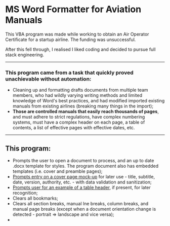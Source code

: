 # MS Word Formatter for Aviation Manuals

This VBA program was made while working to obtain an Air Operator Certificate for a startup airline.
The funding was unsuccessful.

After this fell through, I realised I liked coding and decided to pursue full stack engineering.

---

### **This program came from a task that quickly proved unachievable without automation:**

- Cleaning up and formatting drafts documents from multiple team members, who had wildly varying writing methods and limited knowledge of Word's best practices, and had modified imported existing manuals from existing airlines (breaking many things in the import);
- **Those are controlled manuals that easily reach thousands of pages**, and must adhere to strict regulations, have complex numbering systems, must have a complex header on each page, a table of contents, a list of effective pages with effective dates, etc.

---

## This program:

- Prompts the user to open a document to process, and an up to date .docx template for styles. The program document also has embedded templates (i.e. cover and preamble pages);
- [Prompts entry on a cover page mock-up](Screenshots/Cover.png) for later use - title, subtitle, date, version, authority, etc. - with data validation and sanitization;
- [Prompts user for an example of a table header](Screenshots/Headers.png), if present, for later recognition;
- Clears all bookmarks;
- Clears all section breaks, manual lne breaks, column breaks, and manual page breaks (except when a document orientation change is detected - portrait => landscape and vice versa);
-
